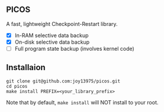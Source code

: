 PICOS
-----

A fast, lightweight Checkpoint-Restart library.
- [x] In-RAM selective data backup
- [x] On-disk selective data backup
- [ ] Full program state backup (involves kernel code)

Installaion
-----------
```
git clone git@github.com:joy13975/picos.git
cd picos
make install PREFIX=<your_library_prefix>
```

Note that by default, ```make install``` will NOT install to your root.

